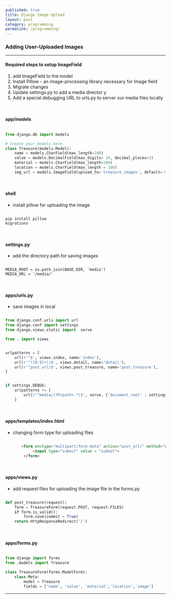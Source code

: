```yaml
---
published: true
title: Django Image Upload
layout: post
category: programming
permalink: /programming/
---
```



### Adding User-Uploaded Images 

<hr>

#### Required steps to setup ImageField

1. add ImageField to the model
2. Install Pillow - an image-processing library necessary for Image field 
3. Migrate changes 
4. Update settings.py to add a media director y
5. Add a special debugging URL to urls.py to server our media files locally 

<br>

#### app/models

```python

from django.db import models

# Create your models here.
class Treasure(models.Model):
    name = models.CharField(max_length=100)
    value = models.DecimalField(max_digits= 10, decimal_places=2)
    material = models.CharField(max_length=100)
    location = models.CharField(max_length = 100)
    img_url = models.ImageField(upload_to='treasure_images', default='media/default.png')


```

<br>

#### shell

- install pillow for uploading the image 

```

pip install pillow 
migrations 

```

<br>

#### settings.py

- add the directory path for saving images

```

MEDIA_ROOT = os.path.join(BASE_DIR, 'media')
MEDIA_URL = '/media/'

```

<br>

#### apps/urls.py

- save images in local 

```python

from django.conf.urls import url
from django.conf import settings
from django.views.static import  serve

from . import views


urlpatterns = [
    url(r'^$', views.index, name='index'),
    url(r'^([0-9]+)/$', views.detail, name='detail'),
    url(r'^post_url/$', views.post_treasure, name='post_treasure'),
]


if settings.DEBUG:
    urlpatterns += [
        url(r'^media/(?P<path>.*)$', serve, {'document_root' : settings.MEDIA_ROOT})
    ]

```

<br>

#### apps/templates/index.html

- changing form type for uploading files

```html 

       <form enctype="multipart/form-data" action="post_url/" method="post">
            <input type="submit" value = "submit">
        </form>

```


<br>

#### apps/views.py

- add request files for uploading the image file in the forms.py

```python 

def post_treasure(request):
    form = TreasureForm(request.POST, request.FILES)
    if form.is_valid():
        form.save(commit = True)
    return HttpResponseRedirect('/')


```

<br>

#### apps/forms.py

```python 

from django import forms
from .models import Treasure

class TreasureForm(forms.ModelForm):
    class Meta:
        model = Treasure
        fields = ['name', 'value', 'material','location','image']


```


<hr>





